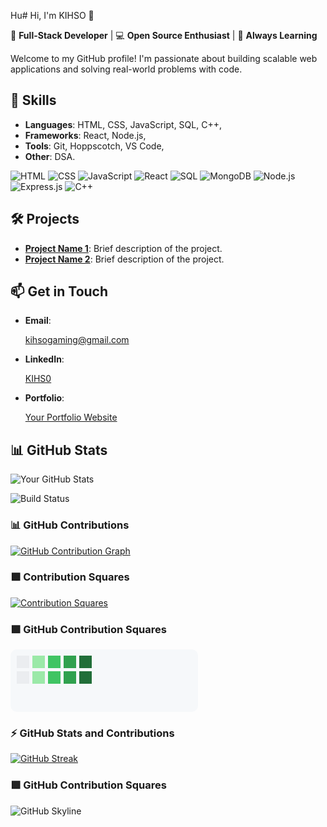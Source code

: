 Hu# Hi, I'm KIHSO 👋

🚀 **Full-Stack Developer** | 💻 **Open Source Enthusiast** | 🌱 **Always Learning**

Welcome to my GitHub profile! I'm passionate about building scalable web applications and solving real-world problems with code.

## 🔧 **Skills**
- **Languages**: HTML, CSS, JavaScript, SQL, C++,
- **Frameworks**: React, Node.js, 
- **Tools**: Git, Hoppscotch, VS Code,
- **Other**: DSA.


![HTML](https://img.shields.io/badge/HTML-5-orange)
![CSS](https://img.shields.io/badge/CSS-3-blue)
![JavaScript](https://img.shields.io/badge/JavaScript-ES6-yellow)
![React](https://img.shields.io/badge/React-18.2-blue)
![SQL](https://img.shields.io/badge/SQL-Structured%20Query%20Language-blue)
![MongoDB](https://img.shields.io/badge/MongoDB-NoSQL-green)
![Node.js](https://img.shields.io/badge/Node.js-18.x-green)
![Express.js](https://img.shields.io/badge/Express.js-4.x-lightgrey)
![C++](https://img.shields.io/badge/C++-17-orange)


## 🛠️ **Projects**
- **[Project Name 1](link)**: Brief description of the project.
- **[Project Name 2](link)**: Brief description of the project.

## 📫 **Get in Touch**
- **Email**:
  
   kihsogaming@gmail.com

- **LinkedIn**:<div class="badge-base LI-profile-badge" data-locale="en_US" data-size="medium" data-theme="light" data-type="VERTICAL" data-vanity="kihs0786" data-version="v1"><a class="badge-base__link LI-simple-link" href="https://np.linkedin.com/in/kihs0786?trk=profile-badge">KIHS0</a></div>
              
              
- **Portfolio**:

   [Your Portfolio Website](link)

## 📊 **GitHub Stats**
![Your GitHub Stats](https://github-readme-stats.vercel.app/api?username=KIHSO&show_icons=true&theme=radical)


![Build Status](https://github.com/KIHSO/yourrepo/actions/workflows/main.yml/badge.svg)


### 📊 GitHub Contributions
[![GitHub Contribution Graph](https://github-profile-summary-cards.vercel.app/api/cards/profile-details?username=KIHs0&theme=github_dark)](https://github.com/KIHs0)

### 🟩 Contribution Squares
[![Contribution Squares](https://github-profile-summary-cards.vercel.app/api/cards/productive-time?username=KIHs0&theme=github_dark)](https://github.com/KIHs0)

### 🟩 GitHub Contribution Squares

<svg width="300" height="100" xmlns="http://www.w3.org/2000/svg">
  <!-- Background Rectangle -->
  <rect width="100%" height="100%" fill="#f6f8fa" rx="10" />

  <!-- Contribution Squares -->
  <!-- Row 1 -->
  <rect x="10" y="10" width="20" height="20" fill="#ebedf0" />
  <rect x="35" y="10" width="20" height="20" fill="#9be9a8" />
  <rect x="60" y="10" width="20" height="20" fill="#40c463" />
  <rect x="85" y="10" width="20" height="20" fill="#30a14e" />
  <rect x="110" y="10" width="20" height="20" fill="#216e39" />

  <!-- Row 2 -->
  <rect x="10" y="35" width="20" height="20" fill="#ebedf0" />
  <rect x="35" y="35" width="20" height="20" fill="#9be9a8" />
  <rect x="60" y="35" width="20" height="20" fill="#40c463" />
  <rect x="85" y="35" width="20" height="20" fill="#30a14e" />
  <rect x="110" y="35" width="20" height="20" fill="#216e39" />
</svg>

### ⚡ GitHub Stats and Contributions

[![GitHub Streak](https://github-readme-streak-stats.herokuapp.com/?user=KIHs0&theme=dark)](https://github.com/KIHs0)

### 🟩 GitHub Contribution Squares
![GitHub Skyline](https://github.com/KIHs0/KIHs0/raw/main/skyline.png)